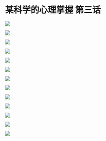 # 某科学的心理掌握 第三话

![](https://cnindex.github.io/Mental-Out/images/03/01.jpg)

![](https://cnindex.github.io/Mental-Out/images/03/02.jpg)

![](https://cnindex.github.io/Mental-Out/images/03/03.jpg)

![](https://cnindex.github.io/Mental-Out/images/03/04.jpg)

![](https://cnindex.github.io/Mental-Out/images/03/05.jpg)

![](https://cnindex.github.io/Mental-Out/images/03/06.jpg)

![](https://cnindex.github.io/Mental-Out/images/03/07.jpg)

![](https://cnindex.github.io/Mental-Out/images/03/08.jpg)

![](https://cnindex.github.io/Mental-Out/images/03/09.jpg)

![](https://cnindex.github.io/Mental-Out/images/03/10.jpg)

![](https://cnindex.github.io/Mental-Out/images/03/11.jpg)

![](https://cnindex.github.io/Mental-Out/images/03/12.jpg)

![](https://cnindex.github.io/Mental-Out/images/03/13.jpg)